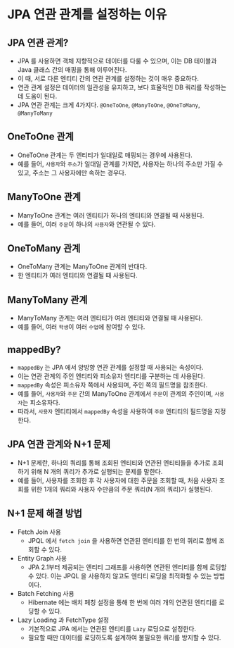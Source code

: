 # JPA 연관 관계를 설정하는 이유

## JPA 연관 관계?
- JPA 를 사용하면 객체 지향적으로 데이터를 다룰 수 있으며, 이는 DB 테이블과 Java 클래스 간의 매핑을 통해 이루어진다.
- 이 때, 서로 다른 엔티티 간의 연관 관계를 설정하는 것이 매우 중요하다.
- 연관 관계 설정은 데이터의 일관성을 유지하고, 보다 효율적인 DB 쿼리를 작성하는 데 도움이 된다.
- JPA 연관 관계는 크게 4가지다. `@OneToOne`, `@ManyToOne`, `@OneToMany`, `@ManyToMany`

## OneToOne 관계
- OneToOne 관계는 두 엔티티가 일대일로 매핑되는 경우에 사용된다.
- 예를 들어, `사용자`와 `주소`가 일대일 관계를 가지면, 사용자는 하나의 주소만 가질 수 있고, 주소는 그 사용자에만 속하는 경우다.

## ManyToOne 관계
- ManyToOne 관계는 여러 엔티티가 하나의 엔티티와 연결될 때 사용된다.
- 예를 들어, 여러 `주문`이 하나의 `사용자`와 연관될 수 있다.

## OneToMany 관계
- OneToMany 관계는 ManyToOne 관계의 반대다.
- 한 엔티티가 여러 엔티티와 연결될 때 사용된다.

## ManyToMany 관계
- ManyToMany 관계는 여러 엔티티가 여러 엔티티와 연결될 때 사용된다.
- 예를 들어, 여러 `학생`이 여러 `수업`에 참여할 수 있다.

## mappedBy?
- `mappedBy` 는 JPA 에서 양방향 연관 관계를 설정할 때 사용되는 속성이다.
- 이는 연관 관계의 주인 엔티티와 피소유자 엔티티를 구분하는 데 사용된다.
- `mappedBy` 속성은 피소유자 쪽에서 사용되며, 주인 쪽의 필드명을 참조한다.
- 예를 들어, `사용자`와 `주문` 간의 ManyToOne 관계에서 `주문`이 관계의 주인이며, `사용자`는 피소유자다.
- 따라서, `사용자` 엔티티에서 `mappedBy` 속성을 사용하여 `주문` 엔티티의 필드명을 지정한다.

## JPA 연관 관계와 N+1 문제
- N+1 문제란, 하나의 쿼리를 통해 조회된 엔티티와 연관된 엔티티들을 추가로 조회하기 위해 N 개의 쿼리가 추가로 실행되는 문제를 말한다.
- 예를 들어, 사용자를 조회한 후 각 사용자에 대한 주문을 조회할 때, 처음 사용자 조회를 위한 1개의 쿼리와 사용자 수만큼의 주문 쿼리(N 개의 쿼리)가 실행된다.

## N+1 문제 해결 방법
- Fetch Join 사용
  - JPQL 에서 `fetch join` 을 사용하면 연관된 엔티티를 한 번의 쿼리로 함께 조회할 수 있다.
- Entity Graph 사용
  - JPA 2.1부터 제공되는 엔티티 그래프를 사용하면 연관된 엔티티를 함께 로딩할 수 있다. 이는 JPQL 을 사용하지 않고도 엔티티 로딩을 최적화할 수 있는 방법이다.
- Batch Fetching 사용
  - Hibernate 에는 배치 페칭 설정을 통해 한 번에 여러 개의 연관된 엔티티를 로딩할 수 있다.
- Lazy Loading 과 FetchType 설정
  - 기본적으로 JPA 에서는 연관된 엔티티를 `Lazy` 로딩으로 설정한다.
  - 필요할 때만 데이터를 로딩하도록 설계하여 불필요한 쿼리를 방지할 수 있다.

